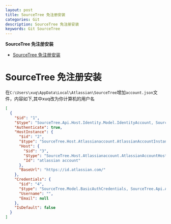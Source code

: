 ```yaml
---
layout: post
title: SourceTree 免注册安装
categories: Git
description: SourceTree 免注册安装
keywords: Git SourceTree
---
```


<!-- START doctoc generated TOC please keep comment here to allow auto update -->
<!-- DON'T EDIT THIS SECTION, INSTEAD RE-RUN doctoc TO UPDATE -->
**SourceTree 免注册安装**

- [SourceTree 免注册安装](#sourcetree-%E5%85%8D%E6%B3%A8%E5%86%8C%E5%AE%89%E8%A3%85)

<!-- END doctoc generated TOC please keep comment here to allow auto update -->


# SourceTree 免注册安装

在```C:\Users\xuq\AppData\Local\Atlassian\SourceTree```增加```account.json```文件，内容如下,其中xuq改为你计算机的用户名

```json
[
  {
    "$id": "1",
    "$type": "SourceTree.Api.Host.Identity.Model.IdentityAccount, SourceTree.Api.Host.Identity",
    "Authenticate": true,
    "HostInstance": {
      "$id": "2",
      "$type": "SourceTree.Host.Atlassianaccount.AtlassianAccountInstance, SourceTree.Host.AtlassianAccount",
      "Host": {
        "$id": "3",
        "$type": "SourceTree.Host.Atlassianaccount.AtlassianAccountHost, SourceTree.Host.AtlassianAccount",
        "Id": "atlassian account"
      },
      "BaseUrl": "https://id.atlassian.com/"
    },
    "Credentials": {
      "$id": "4",
      "$type": "SourceTree.Model.BasicAuthCredentials, SourceTree.Api.Account",
      "Username": "",
      "Email": null
    },
    "IsDefault": false
  }
]
```